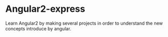 # Angular2-express
Learn Angular2 by making several projects in order to understand the new concepts introduce by angular.
